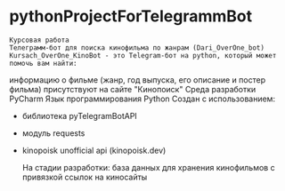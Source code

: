 # pythonProjectForTelegrammBot
    Курсовая работа
    Телеграмм-бот для поиска кинофильма по жанрам (Dari_OverOne_bot)
    Kursach_OverOne_KinoBot - это Telegram-бот на python, который может помочь вам найти:
информацию о фильме (жанр, год выпуска, его описание и постер фильма) присутствуют на сайте "Кинопоиск"
    Cреда разработки PyCharm
    Язык программирования Python
    Создан с использованием:
* библиотека pyTelegramBotAPI
* модуль requests
* kinopoisk unofficial api (kinopoisk.dev)

    На стадии разработки:
база данных для хранения кинофильмов с привязкой ссылок на киносайты
